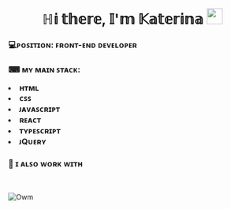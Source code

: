 
<h1 align="center">ℍ𝕚 𝕥𝕙𝕖𝕣𝕖, 𝕀'𝕞 𝕂𝕒𝕥𝕖𝕣𝕚𝕟𝕒
<img src="https://github.com/blackcater/blackcater/raw/main/images/Hi.gif" height="32"/></h1>
<h3>💻ᴘᴏꜱɪᴛɪᴏɴ: ꜰʀᴏɴᴛ-ᴇɴᴅ ᴅᴇᴠᴇʟᴏᴘᴇʀ</h3>
<h3>⌨ ᴍʏ ᴍᴀɪɴ ꜱᴛᴀᴄᴋ:
<p>
<li> ʜᴛᴍʟ </li>                            
<li> ᴄꜱꜱ </li>
<li> ᴊᴀᴠᴀꜱᴄʀɪᴘᴛ </li>
<li> ʀᴇᴀᴄᴛ </li>
<li> ᴛʏᴘᴇꜱᴄʀɪᴘᴛ </li>
<li> ᴊQᴜᴇʀʏ </li>

<h3> 📁 ɪ ᴀʟꜱᴏ ᴡᴏʀᴋ ᴡɪᴛʜ</h3>
<br>


![Owm](https://user-images.githubusercontent.com/105393600/193914050-e8dcf5cb-152b-4420-9c35-ed60b918bfb5.gif)





<!--
**Kate-Tikh/Kate-Tikh** is a ✨ _special_ ✨ repository because its `README.md` (this file) appears on your GitHub profile.

Here are some ideas to get you started:

- 🔭 I’m currently working on ...
- 🌱 I’m currently learning ...
- 👯 I’m looking to collaborate on ...
- 🤔 I’m looking for help with ...
- 💬 Ask me about ...
- 📫 How to reach me: ...
- 😄 Pronouns: ...
- ⚡ Fun fact: ...
-->
